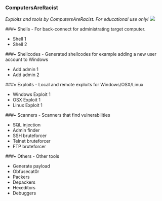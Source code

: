 <p align="center">
  <h3>ComputersAreRacist</h3>
  <i>Exploits and tools by ComputersAreRacist. For educational use only!</i>
  <img src="https://raw.githubusercontent.com/rootm0s/ComputersAreRacist/master/car.jpg">
</p>

###:black_small_square: Shells - For back-connect for administrating target computer.

* Shell 1
* Shell 2

###:black_small_square: Shellcodes - Generated shellcodes for example adding a new user account to Windows

* Add admin 1
* Add admin 2

###:black_small_square: Exploits - Local and remote exploits for Windows/OSX/Linux

* Windows Exploit 1
* OSX Exploit 1
* Linux Exploit 1

###:black_small_square: Scanners - Scanners that find vulnerabilities

* SQL injection
* Admin finder
* SSH bruteforcer
* Telnet bruteforcer
* FTP bruteforcer

###:black_small_square: Others - Other tools

* Generate payload
* Obfusecat0r
* Packers
* Depackers
* Hexeditors
* Debuggers
